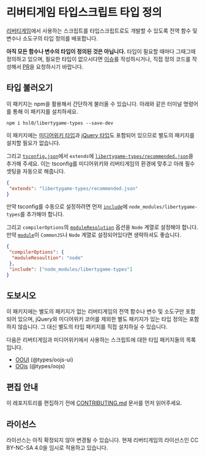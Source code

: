 # 리버티게임 타입스크립트 타입 정의

[리버티게임](https://libertygame.miraheze.org)에서 사용하는 스크립트를 타입스크립트로도 개발할 수 있도록 전역 함수 및 변수나 소도구의 타입 정의를 배포합니다.

**아직 모든 함수나 변수의 타입이 정의된 것은 아닙니다.** 타입이 필요할 때마다 그때그때 정의하고 있으며, 필요한 타입이 없으시다면 [이슈](https://github.com/hsl0/libertygame-types/issues)를 작성하시거나, 직접 정의 코드를 작성해서 [PR](https://github.com/hsl0/libertygame-types/pulls)을 요청하시기 바랍니다.

## 타입 불러오기

이 패키지는 npm을 활용해서 간단하게 불러올 수 있습니다. 아래와 같은 터미널 명령어를 통해 이 패키지를 설치하세요.

```console
npm i hsl0/libertygame-types --save-dev
```

이 패키지에는 [미디어위키 타입](https://www.npmjs.com/package/types-mediawiki)과 [jQuery 타입](https://www.npmjs.com/package/@types/jquery)도 포함되어 있으므로 별도의 패키지를 설치할 필요가 없습니다.

그리고 [`tsconfig.json`](https://www.typescriptlang.org/docs/handbook/tsconfig-json.html)에서 `extends`에 [`libertygame-types/recommended.json`](recommended.json)을 추가해 주세요. 이는 tsconfig를 미디어위키와 리버티게임의 환경에 맞추고 아래 필수 셋팅을 자동으로 해줍니다.

```json
{
 "extends": "libertygame-types/recommended.json"
}
```

만약 tsconfig를 수동으로 설정하려면 먼저 [`include`](https://www.typescriptlang.org/tsconfig#include)에 `node_modules/libertygame-types`를 추가해야 합니다.

그리고 `compilerOptions`의 [`moduleResolution`](https://www.typescriptlang.org/tsconfig#moduleResolution) 옵션을 `Node` 계열로 설정해야 합니다. 만약 [`module`](https://www.typescriptlang.org/tsconfig#module)이 `CommonJS`나 `Node` 계열로 설정되어있다면 생략하셔도 좋습니다.

```json
{
 "compilerOptions": {
  "moduleResoultion": "node"
 },
 "include": ["node_modules/libertygame-types"]
}
```

## 도보시오

이 패키지에는 별도의 패키지가 없는 리버티게임의 전역 함수나 변수 및 소도구만 포함되어 있으며, jQuery와 미디어위키 코어를 제외한 별도 패키지가 있는 타입 정의는 포함하지 않습니다. 그 대신 별도의 타입 패키지를 직접 설치하실 수 있습니다.

다음은 리버티게임과 미디어위키에서 사용하는 스크립트에 대한 타입 패키지들의 목록입니다.

- [OOUI](https://www.npmjs.com/package/@types/oojs-ui) (@types/oojs-ui)
- [OOjs](https://www.npmjs.com/package/@types/oojs) (@types/oojs)

## 편집 안내

이 레포지트리를 편집하기 전에 [CONTRIBUTING.md](CONTRIBUTING.md) 문서를 먼저 읽어주세요.

## 라이선스

라이선스는 아직 확정되지 않아 변경될 수 있습니다. 현재 리버티게임의 라이선스인 CC BY-NC-SA 4.0을 임시로 적용하고 있습니다.
